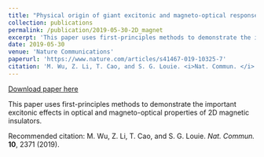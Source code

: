 ```yaml
---
title: "Physical origin of giant excitonic and magneto-optical responses in two-dimensional ferromagnetic insulators"
collection: publications
permalink: /publication/2019-05-30-2D_magnet
excerpt: 'This paper uses first-principles methods to demonstrate the important excitonic effects in optical and magneto-optical properties of 2D magnetic insulators.'
date: 2019-05-30
venue: 'Nature Communications'
paperurl: 'https://www.nature.com/articles/s41467-019-10325-7'
citation: 'M. Wu, Z. Li, T. Cao, and S. G. Louie. <i>Nat. Commun. </i> <b>10</b>, 2371 (2019).'
---
```


<a href='https://www.nature.com/articles/s41467-019-10325-7'>Download paper here</a>

This paper uses first-principles methods to demonstrate the important excitonic effects in optical and magneto-optical properties of 2D magnetic insulators.

Recommended citation: M. Wu, Z. Li, T. Cao, and S. G. Louie. <i>Nat. Commun. </i> <b>10</b>, 2371 (2019).